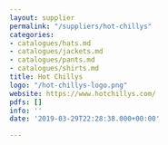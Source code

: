 ```yaml
---
layout: supplier
permalink: "/suppliers/hot-chillys"
categories:
- catalogues/hats.md
- catalogues/jackets.md
- catalogues/pants.md
- catalogues/shirts.md
title: Hot Chillys
logo: "/hot-chillys-logo.png"
website: https://www.hotchillys.com/
pdfs: []
info: ''
date: '2019-03-29T22:28:38.000+00:00'

---
```

